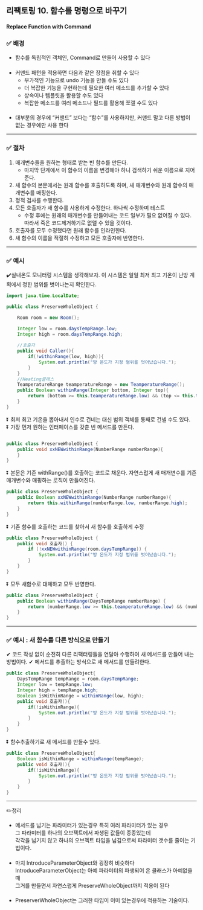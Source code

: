## 리팩토링 10. 함수를 명령으로 바꾸기
#### Replace Function with Command

### ✅ 배경

- 함수를 독립적인 객체인, Command로 만들어 사용할 수 있다
####
- 커맨드 패턴을 적용하면 다음과 같은 장점을 취할 수 있다
  - 부가적인 기능으로 undo 기능을 만들 수도 있다
  - 더 복잡한 기능을 구현하는데 필요한 여러 메소드를 추가할 수 있다
  - 상속이나 템플릿을 활용할 수도 있다
  - 복잡한 메소드를 여러 메소드나 필드를 활용해 쪼갤 수도 있다
####
- 대부분의 경우에 “커맨드” 보다는 “함수”를 사용하지만, 커맨드 말고 다른 방법이 없는 경우에만 사용
  한다

---
### ✅ 절차
1. 매개변수들을 원하는 형태로 받는 빈 함수를 만든다.
    - 마지막 단계에서 이 함수의 이름을 변경해야 하니 검색하기 쉬운 이름으로 지어준다.
2. 새 함수의 본문에서는 원래 함수를 호출하도록 하며, 새 매개변수와 원래 함수의 매개변수를 매핑한다.
3. 정적 검사를 수행한다.
4. 모든 호출자가 새 함수를 사용하게 수정한다. 하나씩 수정하며 테스트
    - 수정 후에는 원래의 매개변수를 만들어내는 코드 일부가 필요 없어질 수 있다. 따라서 죽은 코드제거하기로 없앨 수 있을 것이다.
5. 호출자를 모두 수정했다면 원래 함수를 인라인한다.
6. 새 함수의 이름을 적절히 수정하고 모든 호출자에 반영한다.
---
### ✅ 예시
✔️실내온도 모니터링 시스템을 생각해보자. 이 시스템은 일일 최저 최고 기온이 난방 계획에서 정한 범위를 벗어나는지 확인한다.
```java
import java.time.LocalDate;

public class PreserveWholeObject {

    Room room = new Room();

    Integer low = room.daysTempRange.low;
    Integer high = room.daysTempRange.high;
    
    //호출자
    public void Caller(){
        if(!withinRange(low, high)){
            System.out.println("방 온도가 지정 범위를 벗어났습니다.");
        }
    }
    //Heating클래스
    TeamperatureRange teamperatureRange = new TeamperatureRange();
    public Boolean withinRange(Integer bottom, Integer top){
        return (bottom >= this.teamperatureRange.low) && (top <= this.teamperatureRange.high);
    }
}
```
⏬ 최저 최고 기온을 뽑아내서 인수로 건네는 대신 범위 객체를 통째로 건넬 수도 있다.<br>
⏬ 가장 먼저 원하는 인터페이스를 갖춘 빈 메서드를 만든다.
```java

public class PreserveWholeObject {
    public void xxNEWwithinRange(NumberRange numberRange){
    }
}
```
⏬ 본문은 기존 withRange()를 호출하는 코드로 채운다. 자연스럽게 새 매개변수를 기존 매개변수와 매핑하는 로직이 만들어진다.

```java
public class PreserveWholeObject {
    public Boolean xxNEWwithinRange(NumberRange numberRange){
        return this.withinRange(numberRange.low, numberRange.high);
    }
}
```
⏬ 기존 함수를 호출하는 코드를 찾아서 새 함수를 호출하게 수정

```java
public class PreserveWholeObject {
    public void 호출자() {
        if (!xxNEWwithinRange(room.daysTempRange)) {
            System.out.println("방 온도가 지정 범위를 벗어났습니다.");
        }
    }
}
```

⏬ 모두 새함수로 대체하고 모두 반영한다.
```java
public class PreserveWholeObject {
    public Boolean withinRange(DaysTempRange numberRange) {
        return (numberRange.low >= this.teamperatureRange.low) && (numberRange.high <= this.teamperatureRange.high);
    }
}
```
---
### ✅ 예시 : 새 함수를 다른 방식으로 만들기
✔ 코드 작성 없이 순전히 다른 리팩터링들을 연달아 수행하여 새 메서드를 만들어 내는 방법이다.
✔ 메서드를 추출하는 방식으로 새 메서드를 만들려한다.
```java
public class PreserveWholeObject{
    DaysTempRange tempRange = room.daysTempRange;
    Integer low = tempRange.low;
    Integer high = tempRange.high;
    Boolean isWithinRange = withinRange(low, high);
    public void 호출자(){
        if(!isWithinRange){
            System.out.println("방 온도가 지정 범위를 벗어났습니다.");
        }
    }
}
```
⏬ 함수추출하기로 새 메서드를 만들수 있다.
```java
public class PreserveWholeObject{
    Boolean isWithinRange = withinRange(tempRange);
    public void 호출자(){
        if(!isWithinRange){
            System.out.println("방 온도가 지정 범위를 벗어났습니다.");
        }
    }
}
```
---

✏️정리
- 메서드를 넘기는 파라미터가 있는경우 특히 여러 파라미터가 있는 경우 <br>
  그 파라미터를 하나의 오브젝트에서 파생된 값들이 종종있는데 <br>
  각각을 넘기지 않고 하나의 오브젝트 타입을 넘김으로써 파라미터 갯수를 줄이는 기법이다.
####
- 마치 IntroduceParameterObject와 굉장히 비슷하다 <br>
  IntroduceParameterObject는 아예 파라미터의 파생되어 온 클래스가 아예없을때<br> 그거를 만들면서 자연스럽게 PreserveWholeObject까지 적용이 된다
####
- PreserverWholeObject는 그러한 타입이 이미 있는경우에 적용하는 기술이다.
